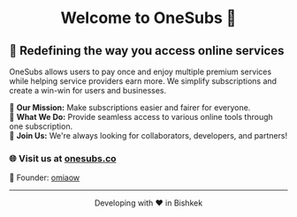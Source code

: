 <h1 align="center">
  Welcome to OneSubs 🙌
</h1>

## 🚀 Redefining the way you access online services

OneSubs allows users to pay once and enjoy multiple premium services while helping service providers earn more. We simplify subscriptions and create a win-win for users and businesses.  

🔹 **Our Mission:** Make subscriptions easier and fairer for everyone.  
🔹 **What We Do:** Provide seamless access to various online tools through one subscription.  
🔹 **Join Us:** We're always looking for collaborators, developers, and partners!

### 🌐 Visit us at [onesubs.co](https://onesubs.co)
👋 Founder: [omiaow](https://github.com/omiaow)

<hr>
<p align="center">
  Developing with ❤️ in Bishkek
</p>
